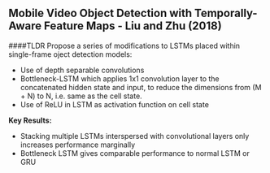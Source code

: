 ## Mobile Video Object Detection with Temporally-Aware Feature Maps - Liu and Zhu (2018)

####TLDR
Propose a series of modifications to LSTMs placed within single-frame oject detection models:
* Use of depth separable convolutions
* Bottleneck-LSTM which applies 1x1 convolution layer to the concatenated hidden state and input, 
to reduce the dimensions from (M + N) to N, i.e. same as the cell state.
* Use of ReLU in LSTM as activation function on cell state

**Key Results:**
* Stacking multiple LSTMs interspersed with convolutional layers only increases performance marginally
* Bottleneck LSTM gives comparable performance to normal LSTM or GRU

